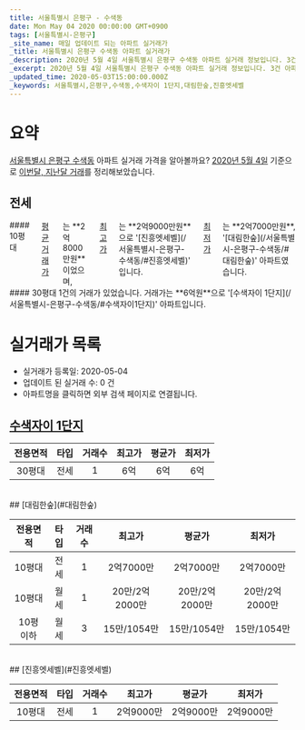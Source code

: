 ```yaml
---
title: 서울특별시 은평구 - 수색동
date: Mon May 04 2020 00:00:00 GMT+0900
tags: [서울특별시-은평구]
_site_name: 매일 업데이트 되는 아파트 실거래가
_title: 서울특별시 은평구 수색동 아파트 실거래가
_description: 2020년 5월 4일 서울특별시 은평구 수색동 아파트 실거래 정보입니다. 3건 아파트 정보가 있습니다.
_excerpt: 2020년 5월 4일 서울특별시 은평구 수색동 아파트 실거래 정보입니다. 3건 아파트 정보가 있습니다.
_updated_time: 2020-05-03T15:00:00.000Z
_keywords: 서울특별시,은평구,수색동,수색자이 1단지,대림한숲,진흥엣세벨
---
```





# 요약
<ins>서울특별시 은평구 수색동</ins> 아파트 실거래 가격을 알아볼까요? <ins>2020년 5월 4일</ins> 기준으로 <ins>이번달, 지난달 거래</ins>를 정리해보았습니다.

## 전세
<div class="container">
<div class="six columns" markdown="1">
#### 10평대
<ins>평균 거래가</ins>는 **2억8000만원**이었으며, <ins>최고가</ins>는 **2억9000만원**으로 '[진흥엣세벨](/서울특별시-은평구-수색동/#진흥엣세벨)' 입니다. <ins>최저가</ins>는 **2억7000만원**, '[대림한숲](/서울특별시-은평구-수색동/#대림한숲)' 아파트였습니다.
</div>
<div class="six columns" markdown="1">
#### 30평대
1건의 거래가 있었습니다. 거래가는 **6억원**으로 '[수색자이 1단지](/서울특별시-은평구-수색동/#수색자이1단지)' 아파트입니다.
</div>
</div>



# 실거래가 목록
- 실거래가 등록일: 2020-05-04
- 업데이트 된 실거래 수: 0 건
- 아파트명을 클릭하면 외부 검색 페이지로 연결됩니다.

## [수색자이 1단지](#수색자이1단지)

|전용면적|타입|거래수|최고가|평균가|최저가|
|:---:|:---:|:---:|:---:|:---:|:---:|
|30평대|<span class="deal-type-2">전세</span>|1|6억|6억|6억|

<br/>
## [대림한숲](#대림한숲)

|전용면적|타입|거래수|최고가|평균가|최저가|
|:---:|:---:|:---:|:---:|:---:|:---:|
|10평대|<span class="deal-type-2">전세</span>|1|2억7000만|2억7000만|2억7000만|
|10평대|<span class="deal-type-3">월세</span>|1|20만/2억2000만|20만/2억2000만|20만/2억2000만|
|10평 이하|<span class="deal-type-3">월세</span>|3|15만/1054만|15만/1054만|15만/1054만|

<br/>
## [진흥엣세벨](#진흥엣세벨)

|전용면적|타입|거래수|최고가|평균가|최저가|
|:---:|:---:|:---:|:---:|:---:|:---:|
|10평대|<span class="deal-type-2">전세</span>|1|2억9000만|2억9000만|2억9000만|

<br/>



